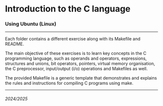 # Introduction to the C language

### Using Ubuntu (Linux)

***

Each folder contains a different exercise along with its Makefile and README.

The main objective of these exercises is to learn key concepts in the C programming language, such as operands and operators, expressions, structures and unions, bit operators, pointers, virtual memory organisation, the C preprocessor, input/output (i/o) operations and Makefiles as well.

The provided Makefile is a generic template that demonstrates and explains the rules and instructions for compiling C programs using make.

***

###### 2024/2025
